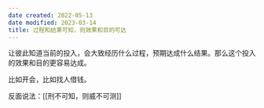 ```yaml
---
date created: 2022-05-13
date modified: 2023-03-14
title: 过程和结果可知，则效果和目的可达
---
```


让彼此知道当前的投入，会大致经历什么过程，预期达成什么结果。那么这个投入的效果和目的更容易达成。

比如开会，比如找人借钱。

反面说法：[[刑不可知，则威不可测]]

